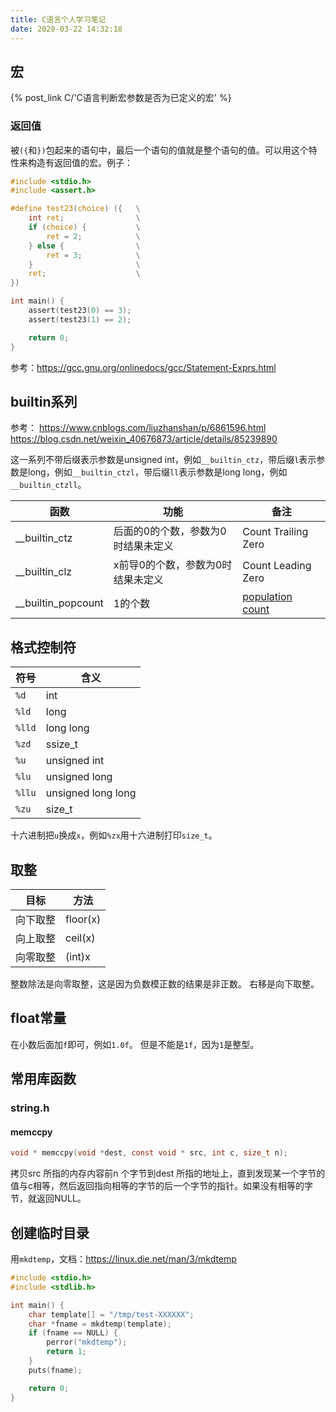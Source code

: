 ```yaml
---
title: C语言个人学习笔记
date: 2020-03-22 14:32:18
---
```


## 宏

{% post_link C/'C语言判断宏参数是否为已定义的宏' %}

### 返回值

被`({`和`})`包起来的语句中，最后一个语句的值就是整个语句的值。可以用这个特性来构造有返回值的宏。例子：

```c
#include <stdio.h>
#include <assert.h>

#define test23(choice) ({	\
	int ret;				\
	if (choice) {			\
		ret = 2;			\
	} else {				\
		ret = 3;			\
	}						\
	ret;					\
})

int main() {
	assert(test23(0) == 3);
	assert(test23(1) == 2);

	return 0;
}
```

参考：<https://gcc.gnu.org/onlinedocs/gcc/Statement-Exprs.html>

## builtin系列

参考：
<https://www.cnblogs.com/liuzhanshan/p/6861596.html>
<https://blog.csdn.net/weixin_40676873/article/details/85239890>

这一系列不带后缀表示参数是unsigned int，例如`__builtin_ctz`，带后缀`l`表示参数是long，例如`__builtin_ctzl`，带后缀`ll`表示参数是long long，例如`__builtin_ctzll`。

| 函数 | 功能 | 备注 |
| ---- | ---- | ---- |
| __builtin_ctz | 后面的0的个数，参数为0时结果未定义 | Count Trailing Zero |
| __builtin_clz | x前导0的个数，参数为0时结果未定义 | Count Leading Zero |
| __builtin_popcount | 1的个数 | [population count](<https://www.cnblogs.com/Martinium/archive/2013/03/01/popcount.html>) |

## 格式控制符

| 符号 | 含义 |
| ---- | ---- |
| `%d` | int |
| `%ld` | long |
| `%lld` | long long |
| `%zd` | ssize_t |
| `%u` | unsigned int |
| `%lu` | unsigned long |
| `%llu` | unsigned long long |
| `%zu` | size_t |

十六进制把`u`换成`x`，例如`%zx`用十六进制打印`size_t`。

## 取整

| 目标 | 方法 |
| ---- | ---- |
| 向下取整 | floor(x) |
| 向上取整 | ceil(x) |
| 向零取整 | (int)x |

整数除法是向零取整，这是因为负数模正数的结果是非正数。
右移是向下取整。

## float常量

在小数后面加`f`即可，例如`1.0f`。
但是不能是`1f`，因为`1`是整型。

## 常用库函数

### string.h

#### memccpy

```c
void * memccpy(void *dest, const void * src, int c, size_t n);
```

拷贝src 所指的内存内容前n 个字节到dest 所指的地址上，直到发现某一个字节的值与c相等，然后返回指向相等的字节的后一个字节的指针。如果没有相等的字节，就返回NULL。

## 创建临时目录

用`mkdtemp`，文档：<https://linux.die.net/man/3/mkdtemp>

```c
#include <stdio.h>
#include <stdlib.h>

int main() {
	char template[] = "/tmp/test-XXXXXX";
	char *fname = mkdtemp(template);
	if (fname == NULL) {
		perror("mkdtemp");
		return 1;
	}
	puts(fname);

	return 0;
}
```
